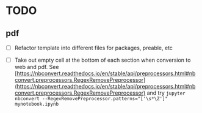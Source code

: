 # TODO

## pdf

 - [ ] Refactor template into different files for packages, preable, etc
 - [ ] Take out empty cell at the bottom of each section when conversion to web and pdf. See [https://nbconvert.readthedocs.io/en/stable/api/preprocessors.html#nbconvert.preprocessors.RegexRemovePreprocessor](https://nbconvert.readthedocs.io/en/stable/api/preprocessors.html#nbconvert.preprocessors.RegexRemovePreprocessor) and try ```jupyter nbconvert --RegexRemovePreprocessor.patterns="['\s*\Z']" mynotebook.ipynb```
 